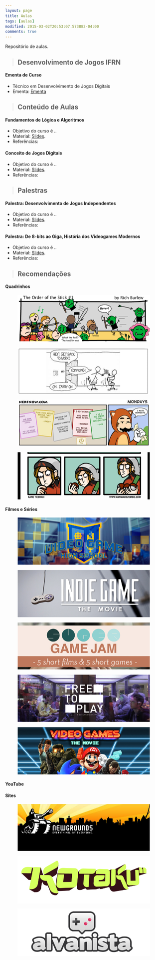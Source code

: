 ```yaml
---
layout: page
title: Aulas
tags: [aulas]
modified: 2015-03-02T20:53:07.573882-04:00
comments: true
---
```


Repositório de aulas.

> ## Desenvolvimento de Jogos IFRN

#### Ementa de Curso

* Técnico em Desenvolvimento de Jogos Digitais
* Ementa: [Ementa](http://marcelomesmo.github.io)


> ## Conteúdo de Aulas

#### Fundamentos de Lógica e Algoritmos

* Objetivo do curso é ..
* Material: [Slides](http://marcelomesmo.github.io).
* Referências: 

#### Conceito de Jogos Digitais

* Objetivo do curso é ..
* Material: [Slides](http://marcelomesmo.github.io).
* Referências: 


> ## Palestras

#### Palestra: Desenvolvimento de Jogos Independentes

* Objetivo do curso é ..
* Material: [Slides](http://marcelomesmo.github.io).
* Referências: 

#### Palestra: De 8-bits ao Giga, História dos Videogames Modernos

* Objetivo do curso é ..
* Material: [Slides](http://marcelomesmo.github.io).
* Referências: 


> ## Recomendações

#### Quadrinhos

<figure>
  <a href="http://www.giantitp.com/comics/oots.html"><img src="/images/recomenda/oots.jpg"></a>
</figure>

<figure>
  <a href="http://xkcd.com/"><img src="/images/recomenda/xkcd.jpg"></a>
</figure>

<figure>
  <a href="http://www.nerfnow.com/"><img src="/images/recomenda/nerfnow.jpg"></a>
</figure>

<figure>
  <a href="http://www.awkwardzombie.com/"><img src="/images/recomenda/awkzombie.jpg"></a>
</figure>

#### Filmes e Séries

<figure>
  <a href="http://www.rocketjump.com/category/vghs"><img src="/images/recomenda/serie-vghs.jpg"></a>
</figure>

<figure>
  <a href="http://buy.indiegamethemovie.com/"><img src="/images/recomenda/movie-indiegame.jpg"></a>
</figure>

<figure>
  <a href="http://supergamejam.com/"><img src="/images/recomenda/movie-supergamejam.jpg"></a>
</figure>

<figure>
  <a href="http://www.freetoplaythemovie.com/pt/"><img src="/images/recomenda/movie-freetoplay.jpg"></a>
</figure>

<figure>
  <a href="http://www.videogamesthemovie.com/"><img src="/images/recomenda/movie-vg.jpg"></a>
</figure>

#### YouTube

#### Sites

<figure>
  <a href="http://www.newgrounds.com/"><img src="/images/recomenda/newgrounds.jpg"></a>
</figure>

<figure>
  <a href="http://kotaku.com/"><img src="/images/recomenda/kotaku.jpg"></a>
</figure>

<figure>
  <a href="http://alvanista.com/"><img src="/images/recomenda/alvanista.jpg"></a>
</figure>